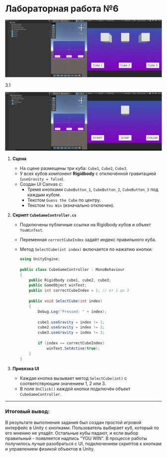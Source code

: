 # Лабораторная работа №6

![](Images/0.png)

3.1

![](Images/3_1.png)

1. **Сцена**
    - На сцене размещены три куба: `Cube1`, `Cube2`, `Cube3`.
    - У всех кубов компонент **Rigidbody** с отключённой гравитацией (`useGravity = false`).
    - Создан UI Canvas с:
        - Тремя кнопками `CubeButton_1`, `CubeButton_2`, `CubeButton_3` под каждым кубом.
        - Текстом `Guess the Cube` по центру.
        - Текстом `You Win` (изначально отключен).
2. **Скрипт `CubeGameController.cs`**
    - Подключены публичные ссылки на Rigidbody кубов и объект `YouWinText`.
    - Переменная `correctCubeIndex` задаёт индекс правильного куба.
    - Метод `SelectCube(int index)` включается по нажатию кнопки:
        
        ```csharp
        using UnityEngine;
        
        public class CubeGameController : MonoBehaviour
        {
            public Rigidbody cube1, cube2, cube3;
            public GameObject winText;
            public int correctCubeIndex = 1; // от 1 до 3
        
            public void SelectCube(int index)
            {
                Debug.Log("Pressed: " + index); 
        
                cube1.useGravity = index != 1;
                cube2.useGravity = index != 2;
                cube3.useGravity = index != 3;
        
                if (index == correctCubeIndex)
                    winText.SetActive(true);
            }
        }
        ```
        
3. **Привязка UI**
    - Каждая кнопка вызывает метод `SelectCube(int)` с соответствующим значением 1, 2 или 3.
    - В поле `OnClick()` каждой кнопки подключён объект `CubeGameController`.

---

### Итоговый вывод:

В результате выполнения задания был создан простой игровой интерфейс в Unity с кнопками. Пользователь выбирает куб, который по его мнению не упадёт. Остальные кубы падают, и если выбор правильный - появляется надпись "YOU WIN". В процессе работы получилось лучше разобраться с UI, подключением скриптов к кнопкам и управлением физикой объектов в Unity.
